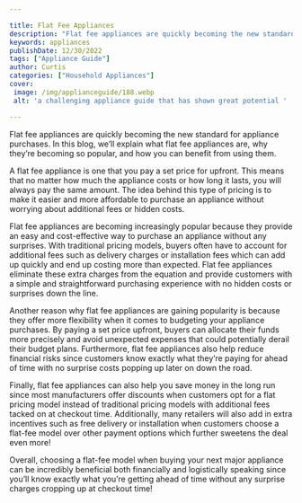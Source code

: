 ```yaml
---

title: Flat Fee Appliances
description: "Flat fee appliances are quickly becoming the new standard for appliance purchases. In this blog, we’ll explain what flat fee appli...get the full scoop"
keywords: appliances
publishDate: 12/30/2022
tags: ["Appliance Guide"]
author: Curtis
categories: ["Household Appliances"]
cover: 
 image: /img/applianceguide/188.webp
 alt: 'a challenging appliance guide that has shown great potential '

---
```


Flat fee appliances are quickly becoming the new standard for appliance purchases. In this blog, we’ll explain what flat fee appliances are, why they’re becoming so popular, and how you can benefit from using them. 

A flat fee appliance is one that you pay a set price for upfront. This means that no matter how much the appliance costs or how long it lasts, you will always pay the same amount. The idea behind this type of pricing is to make it easier and more affordable to purchase an appliance without worrying about additional fees or hidden costs. 

Flat fee appliances are becoming increasingly popular because they provide an easy and cost-effective way to purchase an appliance without any surprises. With traditional pricing models, buyers often have to account for additional fees such as delivery charges or installation fees which can add up quickly and end up costing more than expected. Flat fee appliances eliminate these extra charges from the equation and provide customers with a simple and straightforward purchasing experience with no hidden costs or surprises down the line. 

Another reason why flat fee appliances are gaining popularity is because they offer more flexibility when it comes to budgeting your appliance purchases. By paying a set price upfront, buyers can allocate their funds more precisely and avoid unexpected expenses that could potentially derail their budget plans. Furthermore, flat fee appliances also help reduce financial risks since customers know exactly what they’re paying for ahead of time with no surprise costs popping up later on down the road. 

Finally, flat fee appliances can also help you save money in the long run since most manufacturers offer discounts when customers opt for a flat pricing model instead of traditional pricing models with additional fees tacked on at checkout time. Additionally, many retailers will also add in extra incentives such as free delivery or installation when customers choose a flat-fee model over other payment options which further sweetens the deal even more! 

Overall, choosing a flat-fee model when buying your next major appliance can be incredibly beneficial both financially and logistically speaking since you’ll know exactly what you’re getting ahead of time without any surprise charges cropping up at checkout time!
